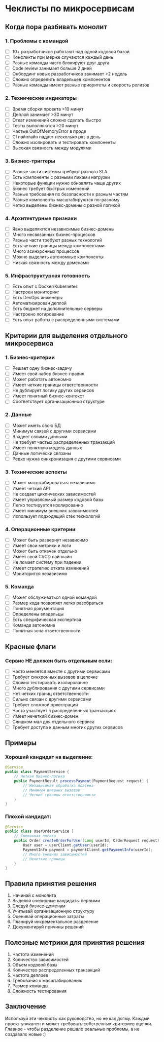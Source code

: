 # Чеклисты по микросервисам

## Когда пора разбивать монолит

### 1. Проблемы с командой
- [ ] 10+ разработчиков работают над одной кодовой базой
- [ ] Конфликты при мерже случаются каждый день
- [ ] Разные команды часто блокируют друг друга
- [ ] Code review занимает больше 2 дней
- [ ] Онбординг новых разработчиков занимает >2 недель
- [ ] Сложно определить владельцев компонентов
- [ ] Разные команды имеют разные приоритеты и скорость релизов

### 2. Технические индикаторы
- [ ] Время сборки проекта >10 минут
- [ ] Деплой занимает >30 минут
- [ ] Откат изменений сложно сделать быстро
- [ ] Тесты выполняются >20 минут
- [ ] Частые OutOfMemoryError в проде
- [ ] CI пайплайн падает несколько раз в день
- [ ] Сложно изолировать и тестировать компоненты
- [ ] Высокая связность между модулями

### 3. Бизнес-триггеры
- [ ] Разные части системы требуют разного SLA
- [ ] Есть компоненты с разными пиками нагрузки
- [ ] Некоторые функции нужно обновлять чаще других
- [ ] Бизнес требует быстрых изменений
- [ ] Разные требования по безопасности к разным частям
- [ ] Разные компоненты масштабируются по-разному
- [ ] Четко выделены бизнес-домены с разной логикой

### 4. Архитектурные признаки
- [ ] Явно выделяются независимые бизнес-домены
- [ ] Много несвязанных бизнес-процессов
- [ ] Разные части требуют разных технологий
- [ ] Есть четкие границы между компонентами
- [ ] Много асинхронных процессов
- [ ] Можно выделить автономные компоненты
- [ ] Низкая связность между доменами

### 5. Инфраструктурная готовность
- [ ] Есть опыт с Docker/Kubernetes
- [ ] Настроен мониторинг
- [ ] Есть DevOps инженеры
- [ ] Автоматизирован деплой
- [ ] Есть бюджет на дополнительные серверы
- [ ] Настроено логирование
- [ ] Есть опыт работы с распределенными системами

## Критерии для выделения отдельного микросервиса

### 1. Бизнес-критерии
- [ ] Решает одну бизнес-задачу
- [ ] Имеет свой набор бизнес-правил
- [ ] Может работать автономно
- [ ] Имеет четкие границы ответственности
- [ ] Не дублирует логику других сервисов
- [ ] Имеет понятный бизнес-контекст
- [ ] Соответствует организационной структуре

### 2. Данные
- [ ] Может иметь свою БД
- [ ] Минимум связей с другими сервисами
- [ ] Владеет своими данными
- [ ] Не требует частых распределенных транзакций
- [ ] Имеет понятную модель данных
- [ ] Данные логически связаны
- [ ] Редко нужна синхронизация с другими сервисами

### 3. Технические аспекты
- [ ] Может масштабироваться независимо
- [ ] Имеет четкий API
- [ ] Не создает циклических зависимостей
- [ ] Имеет управляемый размер кодовой базы
- [ ] Легко тестируется изолированно
- [ ] Имеет минимум внешних зависимостей
- [ ] Использует подходящий стек технологий

### 4. Операционные критерии
- [ ] Может быть развернут независимо
- [ ] Имеет свои метрики и логи
- [ ] Может быть откачен отдельно
- [ ] Имеет свой CI/CD пайплайн
- [ ] Не ломает систему при падении
- [ ] Имеет стратегию отката изменений
- [ ] Мониторится независимо

### 5. Команда
- [ ] Может обслуживаться одной командой
- [ ] Размер кода позволяет легко разобраться
- [ ] Понятная документация
- [ ] Определены владельцы
- [ ] Есть специфическая экспертиза
- [ ] Команда автономна
- [ ] Понятная зона ответственности

## Красные флаги

### Сервис НЕ должен быть отдельным если:
- [ ] Часто меняется вместе с другими сервисами
- [ ] Требует синхронных вызовов в цепочке
- [ ] Сложно тестировать изолированно
- [ ] Много дублирования с другими сервисами
- [ ] Нет четких границ ответственности
- [ ] Сильно связан с другими сервисами
- [ ] Требует сложной оркестрации
- [ ] Часто участвует в распределенных транзакциях
- [ ] Имеет нечеткий бизнес-домен
- [ ] Слишком мал для отдельного сервиса
- [ ] Требует доступа к данным многих других сервисов

## Примеры

### Хороший кандидат на выделение:
```java
@Service
public class PaymentService {
    // Четкая бизнес-логика
    public PaymentResult processPayment(PaymentRequest request) {
        // Независимая обработка платежа
        // Минимум внешних вызовов
        // Четкие границы ответственности
    }
}
```

### Плохой кандидат:
```java
@Service
public class UserOrderService {
    // Смешанная логика
    public Order createOrderForUser(Long userId, OrderRequest request) {
        User user = userClient.getUser(userId);
        PaymentInfo payment = paymentClient.getPaymentInfo(userId);
        // Много внешних зависимостей
        // Нечеткие границы
    }
}
```

## Правила принятия решения

1. Начинай с монолита
2. Выделяй очевидные кандидаты первыми
3. Следуй бизнес-доменам
4. Учитывай организационную структуру
5. Оценивай операционные затраты
6. Планируй инкрементальное разделение
7. Документируй причины решений

## Полезные метрики для принятия решения

1. Частота изменений
2. Количество зависимостей
3. Объем кодовой базы
4. Количество распределенных транзакций
5. Частота деплоев
6. Требования к масштабированию
7. Размер команды
8. Сложность тестирования

## Заключение

Используй эти чеклисты как руководство, но не как догму. Каждый проект уникален и может требовать собственных критериев оценки. Главное - чтобы разделение решало реальные проблемы, а не создавало новые :)